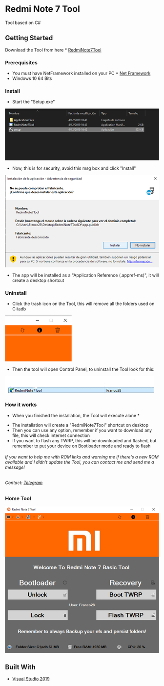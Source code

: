 # Redmi Note 7 Tool 

Tool based on C#

## Getting Started

Download the Tool from here * [RedmiNote7Tool](https://github.com/Franco28/RedmiNote7ToolC-/releases/tag/1.0.1.4) 

### Prerequisites

- You must have NetFramework installed on your PC * [Net Framework](https://dotnet.microsoft.com/download) 
- Windows 10 64 Bits

### Install

- Start the "Setup.exe"

![Tool](https://raw.githubusercontent.com/Franco28/RedmiNote7ToolC-/master/exec.png "Install")

- Now, this is for security, avoid this msg box and click "Install"

![Tool](https://raw.githubusercontent.com/Franco28/RedmiNote7ToolC-/master/exec2.png "Install")

- The app will be installed as a "Application Reference (.appref-ms)", it will create a desktop shortcut

### Uninstall

- Click the trash icon on the Tool, this will remove all the folders used on C:\adb

![Tool](https://raw.githubusercontent.com/Franco28/RedmiNote7ToolC-/master/trash.png "Trash")

- Then the tool will open Control Panel, to uninstall the Tool look for this:

![Tool](https://raw.githubusercontent.com/Franco28/RedmiNote7ToolC-/master/uninstall.png "Uninstall}")


### How it works

* When you finished the installation, the Tool will execute alone *
- The installation will create a "RedmiNote7Tool" shortcut on desktop
- Then you can use any option, remember if you want to download any file, this will check internet connection
- If you want to flash any TWRP, this will be downloaded and flashed, but remember to put your device on Bootloader mode and ready to flash

###### If you want to help me with ROM links and warning me if there's a new ROM available and I didn't update the Tool, you can contact me and send me a message!

###### Contact: [Telegram](https://t.me/francom28) 

### Home Tool

![Tool](https://raw.githubusercontent.com/Franco28/RedmiNote7ToolC-/master/tool.png "Tool")

## Built With

* [Visual Studio 2019](https://visualstudio.microsoft.com/es/free-developer-offers/)
